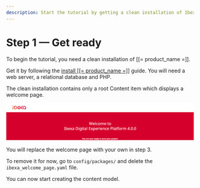 ```yaml
---
description: Start the tutorial by getting a clean installation of Ibexa DXP.
---
```


# Step 1 — Get ready

To begin the tutorial, you need a clean installation of [[= product_name =]].

Get it by following the [install [[= product_name =]]](../../getting_started/install_ez_platform.md) guide.
You will need a web server, a relational database and PHP.

The clean installation contains only a root Content item which displays a welcome page.

![Front page after clean installation](img/bike_tutorial_homepage_install_clean.png)

You will replace the welcome page with your own in step 3.

To remove it for now, go to `config/packages/` and delete the `ibexa_welcome_page.yaml` file.

You can now start creating the content model.

